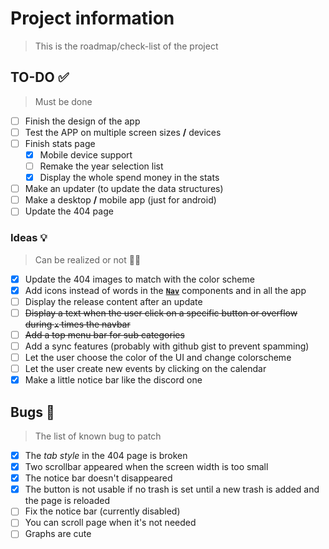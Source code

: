 # Project information

> This is the roadmap/check-list of the project

## TO-DO ✅

> Must be done

- [ ] Finish the design of the app
- [ ] Test the APP on multiple screen sizes **/** devices
- [ ] Finish stats page
  - [x] Mobile device support
  - [ ] Remake the year selection list
  - [x] Display the whole spend money in the stats
- [ ] Make an updater (to update the data structures)
- [ ] Make a desktop **/** mobile app (just for android)
- [ ] Update the 404 page

### Ideas 💡

> Can be realized or not 🤷‍♂️

- [x] Update the 404 images to match with the color scheme
- [x] Add icons instead of words in the **[`Nav`]("./../app/src/components/Nav.jsx)** components and in all the app
- [ ] Display the release content after an update
- [ ] ~~Display a text when the user click on a specific button or overflow during `x` times the navbar~~
- [ ] ~~Add a top menu bar for sub categories~~
- [ ] Add a sync features (probably with github gist to prevent spamming)
- [ ] Let the user choose the color of the UI and change colorscheme
- [ ] Let the user create new events by clicking on the calendar
- [x] Make a little notice bar like the discord one

## Bugs 🐛

> The list of known bug to patch

- [x] The _tab style_ in the 404 page is broken
- [x] Two scrollbar appeared when the screen width is too small
- [x] The notice bar doesn't disappeared
- [x] The button is not usable if no trash is set until a new trash is added and the page is reloaded
- [ ] Fix the notice bar (currently disabled)
- [ ] You can scroll page when it's not needed
- [ ] Graphs are cute

